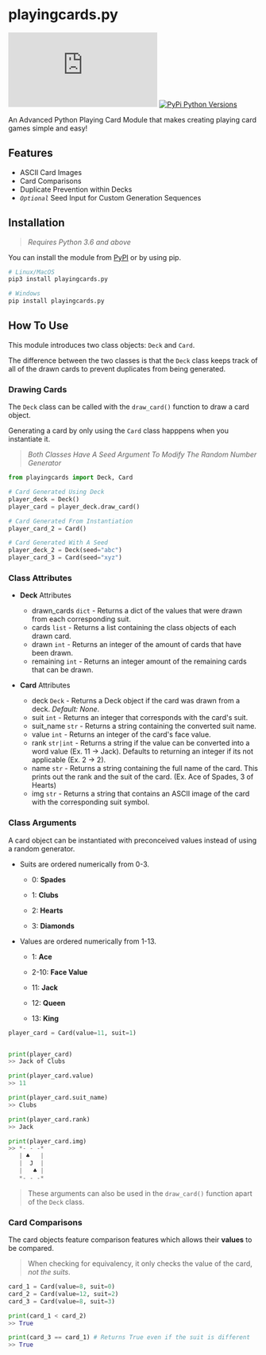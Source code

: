 # playingcards&#46;py

[![MIT License](https://img.shields.io/github/license/Prodxgy/playingcards.py?label=license)](https://github.com/Prodxgy/playingcards.py/blob/master/LICENSE)
[![PyPi Python Versions](https://img.shields.io/pypi/pyversions/Django)]()


An Advanced Python Playing Card Module that makes creating playing card games simple and easy!

## Features
* ASCII Card Images
* Card Comparisons
* Duplicate Prevention within Decks
* *`Optional`* Seed Input for Custom Generation Sequences

## Installation
>*Requires Python 3.6 and above*

You can install the module from [PyPI]() or by using pip.

```sh
# Linux/MacOS
pip3 install playingcards.py

# Windows
pip install playingcards.py

```

## How To Use
This module introduces two class objects: `Deck` and `Card`.

The difference between the two classes is that the `Deck` class keeps track of all of the drawn cards to prevent duplicates from being generated.

### Drawing Cards
The `Deck` class can be called with the `draw_card()` function to draw a card object. 

Generating a card by only using the `Card` class happpens when you instantiate it.

> *Both Classes Have A Seed Argument To Modify The Random Number Generator*
```py
from playingcards import Deck, Card

# Card Generated Using Deck
player_deck = Deck()
player_card = player_deck.draw_card()

# Card Generated From Instantiation
player_card_2 = Card()

# Card Generated With A Seed
player_deck_2 = Deck(seed="abc")
player_card_3 = Card(seed="xyz")
```

### Class Attributes

* **Deck** Attributes
  * drawn_cards `dict` - Returns a dict of the values that were drawn from each corresponding suit.
  * cards `list` - Returns a list containing the class objects of each drawn card.
  * drawn `int` - Returns an integer of the amount of cards that have been drawn.
  * remaining `int` - Returns an integer amount of the remaining cards that can be drawn.

* **Card** Attributes
  * deck `Deck` - Returns a Deck object if the card was drawn from a deck. *Default: None*.
  * suit `int` - Returns an integer that corresponds with the card's suit.
  * suit_name `str` - Returns a string containing the converted suit name.
  * value `int` - Returns an integer of the card's face value.
  * rank `str|int` - Returns a string if the value can be converted into a word value (Ex. 11 -> Jack). Defaults to returning an integer if its not applicable (Ex. 2 -> 2).
  * name `str` - Returns a string containing the full name of the card. This prints out the rank and the suit of the card. (Ex. Ace of Spades, 3 of Hearts)
  * img `str` - Returns a string that contains an ASCII image of the card with the corresponding suit symbol.


### Class Arguments
A card object can be instantiated with preconceived values instead of using a random generator.

* Suits are ordered numerically from 0-3.

    * 0: **Spades**

    * 1: **Clubs**
  
    * 2: **Hearts**
  
    * 3: **Diamonds**

* Values are ordered numerically from 1-13.

  * 1: **Ace**

  * 2-10: **Face Value**

  * 11: **Jack**

  * 12: **Queen**
  
  * 13: **King**


```py
player_card = Card(value=11, suit=1)


print(player_card)
>> Jack of Clubs

print(player_card.value)
>> 11

print(player_card.suit_name)
>> Clubs

print(player_card.rank)
>> Jack

print(player_card.img)
>> *- - -*
   | ♣   |
   |  J  |
   |   ♣ |
   *- - -*
```
> These arguments can also be used in the `draw_card()` function apart of the `Deck` class.

### Card Comparisons
The card objects feature comparison features which allows their **values** to be compared. 

> When checking for equivalency, it only checks the value of the card, *not the suits*.

```py
card_1 = Card(value=8, suit=0)
card_2 = Card(value=12, suit=2)
card_3 = Card(value=8, suit=3)

print(card_1 < card_2)
>> True

print(card_3 == card_1) # Returns True even if the suit is different
>> True

```